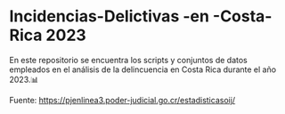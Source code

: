 # Incidencias-Delictivas -en -Costa-Rica 2023

En este repositorio se encuentra los scripts y conjuntos de datos empleados en el análisis de la delincuencia en Costa Rica durante el año 2023.📊

Fuente:
https://pjenlinea3.poder-judicial.go.cr/estadisticasoij/
